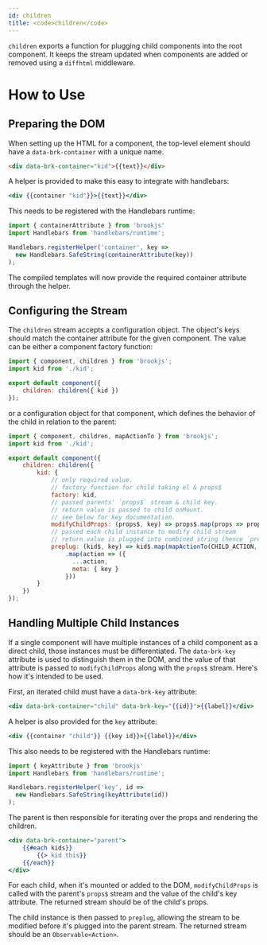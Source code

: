 ```yaml
---
id: children
title: <code>children</code>
---
```


`children` exports a function for plugging child components into the root component. It keeps the stream updated when components are added or removed using a `diffhtml` middleware.

# How to Use

## Preparing the DOM

When setting up the HTML for a component, the top-level element should have a `data-brk-container` with a unique name.

```html
<div data-brk-container="kid">{{text}}</div>
```

A helper is provided to make this easy to integrate with handlebars:

```handlebars
<div {{container "kid"}}>{{text}}</div>
```

This needs to be registered with the Handlebars runtime:

```js
import { containerAttribute } from 'brookjs'
import Handlebars from 'handlebars/runtime';

Handlebars.registerHelper('container', key =>
  new Handlebars.SafeString(containerAttribute(key))
);
```

The compiled templates will now provide the required container attribute through the helper.

## Configuring the Stream

The `children` stream accepts a configuration object. The object's keys should match the container attribute for the given component. The value can be either a component factory function:

```js
import { component, children } from 'brookjs';
import kid from './kid';

export default component({
    children: children({ kid })
});
```

or a configuration object for that component, which defines the behavior of the child in relation to the parent:

```js
import { component, children, mapActionTo } from 'brookjs';
import kid from './kid';

export default component({
    children: children({
        kid: {
            // only required value.
            // factory function for child taking el & props$
            factory: kid,
            // passed parents' `props$` stream & child key.
            // return value is passed to child onMount.
            // see below for key documentation.
            modifyChildProps: (props$, key) => props$.map(props => props.children[key]),
            // passed each child instance to modify child stream
            // return value is plugged into combined string (hence `preplug`)
            preplug: (kid$, key) => kid$.map(mapActionTo(CHILD_ACTION, PARENT_ACTION))
                .map(action => ({
                  ...action,
                  meta: { key }
                }))
        }
    })
});
```

## Handling Multiple Child Instances

If a single component will have multiple instances of a child component as a direct child, those instances must be differentiated. The `data-brk-key` attribute is used to distinguish them in the DOM, and the value of that attribute is passed to `modifyChildProps` along with the `props$` stream. Here's how it's intended to be used.

First, an iterated child must have a `data-brk-key` attribute:

```handlebars
<div data-brk-container="child" data-brk-key="{{id}}">{{label}}</div>
```

A helper is also provided for the `key` attribute:

```handlebars
<div {{container "child"}} {{key id}}>{{label}}</div>
```

This also needs to be registered with the Handlebars runtime:

```js
import { keyAttribute } from 'brookjs'
import Handlebars from 'handlebars/runtime';

Handlebars.registerHelper('key', id =>
  new Handlebars.SafeString(keyAttribute(id))
);
```

The parent is then responsible for iterating over the props and rendering the children.

```handlebars
<div data-brk-container="parent">
    {{#each kids}}
        {{> kid this}}
    {{/each}}
</div>
```

For each child, when it's mounted or added to the DOM, `modifyChildProps` is called with the parent's `props$` stream and the value of the child's key attribute. The returned stream should be of the child's props.

The child instance is then passed to `preplug`, allowing the stream to be modified before it's plugged into the parent stream. The returned stream should be an `Observable<Action>`.

